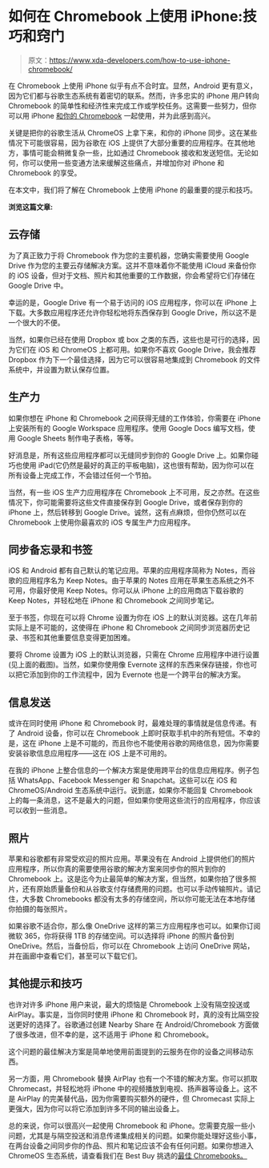 # 如何在 Chromebook 上使用 iPhone:技巧和窍门

> 原文：<https://www.xda-developers.com/how-to-use-iphone-chromebook/>

在 Chromebook 上使用 iPhone 似乎有点不合时宜。显然，Android 更有意义，因为它们都与谷歌生态系统有着密切的联系。然而，许多忠实的 iPhone 用户转向 Chromebook 的简单性和经济性来完成工作或学校任务。这需要一些努力，但你可以用 iPhone [和你的 Chromebook](https://www.xda-developers.com/best-chromebooks/https://www.xda-developers.com/best-chromebooks/) 一起使用，并为此感到高兴。

关键是把你的谷歌生活从 ChromeOS 上拿下来，和你的 iPhone 同步。这在某些情况下可能很容易，因为谷歌在 iOS 上提供了大部分重要的应用程序。在其他地方，事情可能会稍微复杂一些，比如通过 Chromebook 接收和发送短信。无论如何，你可以使用一些变通方法来缓解这些痛点，并增加你对 iPhone 和 Chromebook 的享受。

在本文中，我们将了解在 Chromebook 上使用 iPhone 的最重要的提示和技巧。

**浏览这篇文章:**

## 云存储

为了真正致力于将 Chromebook 作为您的主要机器，您确实需要使用 Google Drive 作为您的主要云存储解决方案。这并不意味着你不能使用 iCloud 来备份你的 iOS 设备，但对于文档、照片和其他重要的工作数据，你会希望将它们存储在 Google Drive 中。

幸运的是，Google Drive 有一个易于访问的 iOS 应用程序，你可以在 iPhone 上下载。大多数应用程序还允许你轻松地将东西保存到 Google Drive，所以这不是一个很大的不便。

当然，如果你已经在使用 Dropbox 或 box 之类的东西，这些也是可行的选择，因为它们在 iOS 和 ChromeOS 上都可用。如果你不喜欢 Google Drive，我会推荐 Dropbox 作为下一个最佳选择，因为它可以很容易地集成到 Chromebook 的文件系统中，并设置为默认保存位置。

## 生产力

如果你想在 iPhone 和 Chromebook 之间获得无缝的工作体验，你需要在 iPhone 上安装所有的 Google Workspace 应用程序。使用 Google Docs 编写文档，使用 Google Sheets 制作电子表格，等等。

好消息是，所有这些应用程序都可以无缝同步到你的 Google Drive 上。如果你碰巧也使用 iPad(它仍然是最好的真正的平板电脑)，这也很有帮助，因为你可以在所有设备上完成工作，不会错过任何一个节拍。

当然，有一些 iOS 生产力应用程序在 Chromebook 上不可用，反之亦然。在这些情况下，你可能需要将这些文件直接保存到 Google Drive，或者保存到你的 iPhone 上，然后转移到 Google Drive。诚然，这有点麻烦，但你仍然可以在 Chromebook 上使用你最喜欢的 iOS 专属生产力应用程序。

## 同步备忘录和书签

iOS 和 Android 都有自己默认的笔记应用。苹果的应用程序简称为 Notes，而谷歌的应用程序名为 Keep Notes。由于苹果的 Notes 应用在苹果生态系统之外不可用，你最好使用 Keep Notes。你可以从 iPhone 上的应用商店下载谷歌的 Keep Notes，并轻松地在 iPhone 和 Chromebook 之间同步笔记。

至于书签，你现在可以将 Chrome 设置为你在 iOS 上的默认浏览器。这在几年前实际上是不可能的，这使得在 iPhone 和 Chromebook 之间同步浏览器历史记录、书签和其他重要信息变得更加困难。

要将 Chrome 设置为 iOS 上的默认浏览器，只需在 Chrome 应用程序中进行设置(见上面的截图)。当然，如果你使用像 Evernote 这样的东西来保存链接，你也可以把它添加到你的工作流程中，因为 Evernote 也是一个跨平台的解决方案。

## 信息发送

或许在同时使用 iPhone 和 Chromebook 时，最难处理的事情就是信息传递。有了 Android 设备，你可以在 Chromebook 上即时获取手机中的所有短信。不幸的是，这在 iPhone 上是不可能的，而且你也不能使用谷歌的网络信息，因为你需要安装谷歌信息应用程序——这在 iOS 上是不可用的。

在我的 iPhone 上整合信息的一个解决方案是使用跨平台的信息应用程序。例子包括 WhatsApp、Facebook Messenger 和 Snapchat。这些可以在 iOS 和 ChromeOS/Android 生态系统中运行。说到底，如果你不能回复 Chromebook 上的每一条消息，这不是最大的问题，但如果你使用这些流行的应用程序，你应该可以收到一些消息。

## 照片

苹果和谷歌都有非常受欢迎的照片应用。苹果没有在 Android 上提供他们的照片应用程序，所以你真的需要使用谷歌的解决方案来同步你的照片到你的 Chromebook 上。这是迄今为止最简单的解决方案，但当然，如果你拍了很多照片，还有原始质量备份和从谷歌支付存储费用的问题。也可以手动传输照片。请记住，大多数 Chromebooks 都没有太多的存储空间，所以你可能无法在本地存储你拍摄的每张照片。

如果谷歌不适合你，那么像 OneDrive 这样的第三方应用程序也可以。如果你订阅微软 365，你将获得 1TB 的存储空间。可以选择将 iPhone 的照片备份到 OneDrive。然后，当备份后，你可以在 Chromebook 上访问 OneDrive 网站，并在画廊中查看它们，甚至可以下载它们。

## 其他提示和技巧

也许对许多 iPhone 用户来说，最大的烦恼是 Chromebook 上没有隔空投送或 AirPlay。事实是，当你同时使用 iPhone 和 Chromebook 时，真的没有比隔空投送更好的选择了。谷歌通过创建 Nearby Share 在 Android/Chromebook 方面做了很多改进，但不幸的是，这不适用于 iPhone 和 Chromebook。

这个问题的最佳解决方案是简单地使用前面提到的云服务在你的设备之间移动东西。

另一方面，用 Chromebook 替换 AirPlay 也有一个不错的解决方案。你可以抓取 Chromecast，并轻松地将 iPhone 中的视频播放到电视、扬声器等设备上。这不是 AirPlay 的完美替代品，因为你需要购买额外的硬件，但 Chromecast 实际上更强大，因为你可以将它添加到许多不同的输出设备上。

总的来说，你可以很高兴一起使用 Chromebook 和 iPhone。您需要克服一些小问题，尤其是与隔空投送和消息传递集成相关的问题。如果你能处理好这些小事，在两台设备之间同步你的作品、照片和笔记应该不会有任何问题。如果你想进入 ChromeOS 生态系统，请查看我们在 Best Buy 挑选的[最佳 Chromebooks。](https://www.xda-developers.com/best-chromebooks-best-buy/)